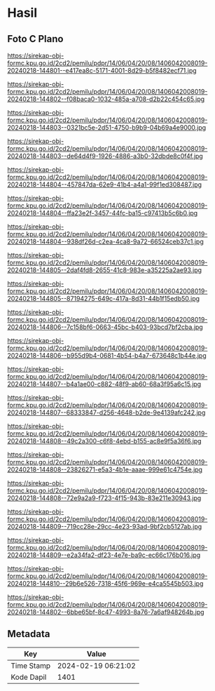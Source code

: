 # Hasil

## Foto C Plano

https://sirekap-obj-formc.kpu.go.id/2cd2/pemilu/pdpr/14/06/04/20/08/1406042008019-20240218-144801--e417ea8c-5171-4001-8d29-b5f8482ecf71.jpg

https://sirekap-obj-formc.kpu.go.id/2cd2/pemilu/pdpr/14/06/04/20/08/1406042008019-20240218-144802--f08baca0-1032-485a-a708-d2b22c454c65.jpg

https://sirekap-obj-formc.kpu.go.id/2cd2/pemilu/pdpr/14/06/04/20/08/1406042008019-20240218-144803--0321bc5e-2d51-4750-b9b9-04b69a4e9000.jpg

https://sirekap-obj-formc.kpu.go.id/2cd2/pemilu/pdpr/14/06/04/20/08/1406042008019-20240218-144803--de64d4f9-1926-4886-a3b0-32dbde8c0f4f.jpg

https://sirekap-obj-formc.kpu.go.id/2cd2/pemilu/pdpr/14/06/04/20/08/1406042008019-20240218-144804--457847da-62e9-41b4-a4a1-99f1ed308487.jpg

https://sirekap-obj-formc.kpu.go.id/2cd2/pemilu/pdpr/14/06/04/20/08/1406042008019-20240218-144804--ffa23e2f-3457-44fc-ba15-c97413b5c6b0.jpg

https://sirekap-obj-formc.kpu.go.id/2cd2/pemilu/pdpr/14/06/04/20/08/1406042008019-20240218-144804--938df26d-c2ea-4ca8-9a72-66524ceb37c1.jpg

https://sirekap-obj-formc.kpu.go.id/2cd2/pemilu/pdpr/14/06/04/20/08/1406042008019-20240218-144805--2daf4fd8-2655-41c8-983e-a35225a2ae93.jpg

https://sirekap-obj-formc.kpu.go.id/2cd2/pemilu/pdpr/14/06/04/20/08/1406042008019-20240218-144805--87194275-649c-417a-8d31-44b1f15edb50.jpg

https://sirekap-obj-formc.kpu.go.id/2cd2/pemilu/pdpr/14/06/04/20/08/1406042008019-20240218-144806--7c158bf6-0663-45bc-b403-93bcd7bf2cba.jpg

https://sirekap-obj-formc.kpu.go.id/2cd2/pemilu/pdpr/14/06/04/20/08/1406042008019-20240218-144806--b955d9b4-0681-4b54-b4a7-673648c1b44e.jpg

https://sirekap-obj-formc.kpu.go.id/2cd2/pemilu/pdpr/14/06/04/20/08/1406042008019-20240218-144807--b4a1ae00-c882-48f9-ab60-68a3f95a6c15.jpg

https://sirekap-obj-formc.kpu.go.id/2cd2/pemilu/pdpr/14/06/04/20/08/1406042008019-20240218-144807--68333847-d256-4648-b2de-9e4139afc242.jpg

https://sirekap-obj-formc.kpu.go.id/2cd2/pemilu/pdpr/14/06/04/20/08/1406042008019-20240218-144808--49c2a300-c6f8-4ebd-b155-ac8e9f5a36f6.jpg

https://sirekap-obj-formc.kpu.go.id/2cd2/pemilu/pdpr/14/06/04/20/08/1406042008019-20240218-144808--23826271-e5a3-4b1e-aaae-999e61c4754e.jpg

https://sirekap-obj-formc.kpu.go.id/2cd2/pemilu/pdpr/14/06/04/20/08/1406042008019-20240218-144808--72e9a2a9-f723-4f15-943b-83e211e30943.jpg

https://sirekap-obj-formc.kpu.go.id/2cd2/pemilu/pdpr/14/06/04/20/08/1406042008019-20240218-144809--719cc28e-29cc-4e23-93ad-9bf2cb5127ab.jpg

https://sirekap-obj-formc.kpu.go.id/2cd2/pemilu/pdpr/14/06/04/20/08/1406042008019-20240218-144809--e2a34fa2-df23-4e7e-ba9c-ec66c176b016.jpg

https://sirekap-obj-formc.kpu.go.id/2cd2/pemilu/pdpr/14/06/04/20/08/1406042008019-20240218-144810--29b6e526-7318-45f6-969e-e4ca5545b503.jpg

https://sirekap-obj-formc.kpu.go.id/2cd2/pemilu/pdpr/14/06/04/20/08/1406042008019-20240218-144802--6bbe65bf-8c47-4993-8a76-7a6af948264b.jpg


## Metadata

| Key        | Value               |
| ---------- | ------------------- |
| Time Stamp | 2024-02-19 06:21:02 |
| Kode Dapil | 1401                |



